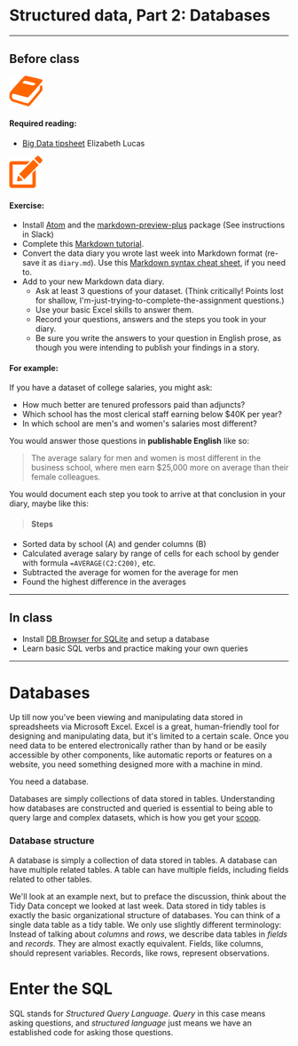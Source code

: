 # Structured data, Part 2: Databases

---

## Before class

![](/assets/book.png)

#### Required reading:

* [Big Data tipsheet](https://docs.google.com/file/d/0BzQD-tsALvmHSFBiUWNHV3ZCNkU/edit?pli=1) Elizabeth Lucas


![](/assets/pencil.png)

#### Exercise:

- Install [Atom](https://atom.io/) and the [markdown-preview-plus](https://atom.io/packages/markdown-preview-plus) package (See instructions in Slack)
- Complete this [Markdown tutorial](http://www.markdowntutorial.com/).
- Convert the data diary you wrote last week into Markdown format (re-save it as `diary.md`). Use this [Markdown syntax cheat sheet](https://github.com/adam-p/markdown-here/wiki/Markdown-Cheatsheet), if you need to.
- Add to your new Markdown data diary.
    - Ask at least 3 questions of your dataset. (Think critically! Points lost for shallow, I'm-just-trying-to-complete-the-assignment questions.)
    - Use your basic Excel skills to answer them.
    - Record your questions, answers and the steps you took in your diary.
    - Be sure you write the answers to your question in English prose, as though you were intending to publish your findings in a story.

#### For example:

If you have a dataset of college salaries, you might ask:
- How much better are tenured professors paid than adjuncts?
- Which school has the most clerical staff earning below $40K per year?
- In which school are men's and women's salaries most different?

You would answer those questions in **publishable English** like so:

> The average salary for men and women is most different in the business school, where men earn $25,000 more on average than their female colleagues.

You would document each step you took to arrive at that conclusion in your diary, maybe like this:

> #### Steps
- Sorted data by school (A) and gender columns (B)
- Calculated average salary by range of cells for each school by gender with formula `=AVERAGE(C2:C200)`, etc.
- Subtracted the average for women for the average for men
- Found the highest difference in the averages

---

## In class
- Install [DB Browser for SQLite](http://sqlitebrowser.org/) and setup a database
- Learn basic SQL verbs and practice making your own queries

---

# Databases

Up till now you've been viewing and manipulating data stored in spreadsheets via Microsoft Excel. Excel is a great, human-friendly tool for designing and manipulating data, but it's limited to a certain scale. Once you need data to be entered electronically rather than by hand or be easily accessible by other components, like automatic reports or features on a website, you need something designed more with a machine in mind.

You need a database.

Databases are simply collections of data stored in tables. Understanding how databases are constructed and queried is essential to being able to query large and complex datasets, which is how you get your [scoop](http://www.niemanlab.org/2013/12/scooped-by-code/).

### Database structure

A database is simply a collection of data stored in tables. A database can have multiple related tables. A table can have multiple fields, including fields related to other tables.

We'll look at an example next, but to preface the discussion, think about the Tidy Data concept we looked at last week. Data stored in tidy tables is exactly the basic organizational structure of databases. You can think of a single data table as a tidy table. We only use slightly different terminology: Instead of talking about _columns_ and _rows_, we describe data tables in _fields_ and _records_. They are almost exactly equivalent. Fields, like columns, should represent variables. Records, like rows, represent observations.






# Enter the SQL

SQL stands for _Structured Query Language_. _Query_ in this case means asking questions, and _structured language_ just means we have an established code for asking those questions. 


```SQL

```